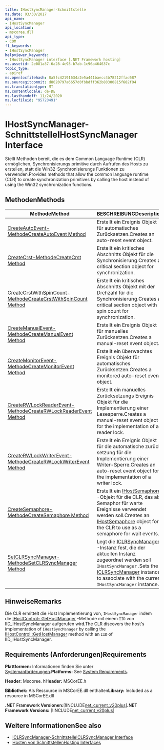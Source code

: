 ```yaml
---
title: IHostSyncManager-Schnittstelle
ms.date: 03/30/2017
api_name:
- IHostSyncManager
api_location:
- mscoree.dll
api_type:
- COM
f1_keywords:
- IHostSyncManager
helpviewer_keywords:
- IHostSyncManager interface [.NET Framework hosting]
ms.assetid: 2e081a37-6a28-4c93-b7ab-1c96a464637c
topic_type:
- apiref
ms.openlocfilehash: 8a5fc42191634a2e5a441baecc4b78212ffad687
ms.sourcegitcommit: d8020797a6657d0fbbdff362b80300815f682f94
ms.translationtype: MT
ms.contentlocale: de-DE
ms.lasthandoff: 11/24/2020
ms.locfileid: "95720491"
---
```

# <a name="ihostsyncmanager-interface"></a><span data-ttu-id="075ef-102">IHostSyncManager-Schnittstelle</span><span class="sxs-lookup"><span data-stu-id="075ef-102">IHostSyncManager Interface</span></span>

<span data-ttu-id="075ef-103">Stellt Methoden bereit, die es dem Common Language Runtime (CLR) ermöglichen, Synchronisierungs primitive durch Aufrufen des Hosts zu erstellen, statt die Win32-Synchronisierungs Funktionen zu verwenden.</span><span class="sxs-lookup"><span data-stu-id="075ef-103">Provides methods that allow the common language runtime (CLR) to create synchronization primitives by calling the host instead of using the Win32 synchronization functions.</span></span>  
  
## <a name="methods"></a><span data-ttu-id="075ef-104">Methoden</span><span class="sxs-lookup"><span data-stu-id="075ef-104">Methods</span></span>  
  
|<span data-ttu-id="075ef-105">Methode</span><span class="sxs-lookup"><span data-stu-id="075ef-105">Method</span></span>|<span data-ttu-id="075ef-106">BESCHREIBUNG</span><span class="sxs-lookup"><span data-stu-id="075ef-106">Description</span></span>|  
|------------|-----------------|  
|[<span data-ttu-id="075ef-107">CreateAutoEvent-Methode</span><span class="sxs-lookup"><span data-stu-id="075ef-107">CreateAutoEvent Method</span></span>](ihostsyncmanager-createautoevent-method.md)|<span data-ttu-id="075ef-108">Erstellt ein Ereignis Objekt für automatisches Zurücksetzen.</span><span class="sxs-lookup"><span data-stu-id="075ef-108">Creates an auto-reset event object.</span></span>|  
|[<span data-ttu-id="075ef-109">CreateCrst-Methode</span><span class="sxs-lookup"><span data-stu-id="075ef-109">CreateCrst Method</span></span>](ihostsyncmanager-createcrst-method.md)|<span data-ttu-id="075ef-110">Erstellt ein kritisches Abschnitts Objekt für die Synchronisierung.</span><span class="sxs-lookup"><span data-stu-id="075ef-110">Creates a critical section object for synchronization.</span></span>|  
|[<span data-ttu-id="075ef-111">CreateCrstWithSpinCount-Methode</span><span class="sxs-lookup"><span data-stu-id="075ef-111">CreateCrstWithSpinCount Method</span></span>](ihostsyncmanager-createcrstwithspincount-method.md)|<span data-ttu-id="075ef-112">Erstellt ein kritisches Abschnitts Objekt mit der Drehzahl für die Synchronisierung.</span><span class="sxs-lookup"><span data-stu-id="075ef-112">Creates a critical section object with spin count for synchronization.</span></span>|  
|[<span data-ttu-id="075ef-113">CreateManualEvent-Methode</span><span class="sxs-lookup"><span data-stu-id="075ef-113">CreateManualEvent Method</span></span>](ihostsyncmanager-createmanualevent-method.md)|<span data-ttu-id="075ef-114">Erstellt ein Ereignis Objekt für manuelles Zurücksetzen.</span><span class="sxs-lookup"><span data-stu-id="075ef-114">Creates a manual-reset event object.</span></span>|  
|[<span data-ttu-id="075ef-115">CreateMonitorEvent-Methode</span><span class="sxs-lookup"><span data-stu-id="075ef-115">CreateMonitorEvent Method</span></span>](ihostsyncmanager-createmonitorevent-method.md)|<span data-ttu-id="075ef-116">Erstellt ein überwachtes Ereignis Objekt für automatisches Zurücksetzen.</span><span class="sxs-lookup"><span data-stu-id="075ef-116">Creates a monitored auto-reset event object.</span></span>|  
|[<span data-ttu-id="075ef-117">CreateRWLockReaderEvent-Methode</span><span class="sxs-lookup"><span data-stu-id="075ef-117">CreateRWLockReaderEvent Method</span></span>](ihostsyncmanager-createrwlockreaderevent-method.md)|<span data-ttu-id="075ef-118">Erstellt ein manuelles Zurücksetzungs Ereignis Objekt für die Implementierung einer Lesesperre.</span><span class="sxs-lookup"><span data-stu-id="075ef-118">Creates a manual-reset event object for the implementation of a reader lock.</span></span>|  
|[<span data-ttu-id="075ef-119">CreateRWLockWriterEvent-Methode</span><span class="sxs-lookup"><span data-stu-id="075ef-119">CreateRWLockWriterEvent Method</span></span>](ihostsyncmanager-createrwlockwriterevent-method.md)|<span data-ttu-id="075ef-120">Erstellt ein Ereignis Objekt für die automatische zurück setzung für die Implementierung einer Writer-Sperre.</span><span class="sxs-lookup"><span data-stu-id="075ef-120">Creates an auto-reset event object for the implementation of a writer lock.</span></span>|  
|[<span data-ttu-id="075ef-121">CreateSemaphore-Methode</span><span class="sxs-lookup"><span data-stu-id="075ef-121">CreateSemaphore Method</span></span>](ihostsyncmanager-createsemaphore-method.md)|<span data-ttu-id="075ef-122">Erstellt ein [IHostSemaphore](ihostsemaphore-interface.md) -Objekt für die CLR, das als Semaphor für warte Ereignisse verwendet werden soll.</span><span class="sxs-lookup"><span data-stu-id="075ef-122">Creates an [IHostSemaphore](ihostsemaphore-interface.md) object for the CLR to use as a semaphore for wait events.</span></span>|  
|[<span data-ttu-id="075ef-123">SetCLRSyncManager-Methode</span><span class="sxs-lookup"><span data-stu-id="075ef-123">SetCLRSyncManager Method</span></span>](ihostsyncmanager-setclrsyncmanager-method.md)|<span data-ttu-id="075ef-124">Legt die [ICLRSyncManager](iclrsyncmanager-interface.md) -Instanz fest, die der aktuellen Instanz zugeordnet werden soll `IHostSyncManager` .</span><span class="sxs-lookup"><span data-stu-id="075ef-124">Sets the [ICLRSyncManager](iclrsyncmanager-interface.md) instance to associate with the current `IHostSyncManager` instance.</span></span>|  
  
## <a name="remarks"></a><span data-ttu-id="075ef-125">Hinweise</span><span class="sxs-lookup"><span data-stu-id="075ef-125">Remarks</span></span>  

 <span data-ttu-id="075ef-126">Die CLR ermittelt die Host Implementierung von, `IHostSyncManager` indem die [IHostControl:: GetHostManager](ihostcontrol-gethostmanager-method.md) -Methode mit einem `IID` von IID_IHostSyncManager aufgerufen wird.</span><span class="sxs-lookup"><span data-stu-id="075ef-126">The CLR discovers the host's implementation of `IHostSyncManager` by calling the [IHostControl::GetHostManager](ihostcontrol-gethostmanager-method.md) method with an `IID` of IID_IHostSyncManager.</span></span>  
  
## <a name="requirements"></a><span data-ttu-id="075ef-127">Requirements (Anforderungen)</span><span class="sxs-lookup"><span data-stu-id="075ef-127">Requirements</span></span>  

 <span data-ttu-id="075ef-128">**Plattformen:** Informationen finden Sie unter [Systemanforderungen](../../get-started/system-requirements.md).</span><span class="sxs-lookup"><span data-stu-id="075ef-128">**Platforms:** See [System Requirements](../../get-started/system-requirements.md).</span></span>  
  
 <span data-ttu-id="075ef-129">**Header:** Mscoree. h</span><span class="sxs-lookup"><span data-stu-id="075ef-129">**Header:** MSCorEE.h</span></span>  
  
 <span data-ttu-id="075ef-130">**Bibliothek:** Als Ressource in MSCorEE.dll enthalten</span><span class="sxs-lookup"><span data-stu-id="075ef-130">**Library:** Included as a resource in MSCorEE.dll</span></span>  
  
 <span data-ttu-id="075ef-131">**.NET Framework Versionen:**[!INCLUDE[net_current_v20plus](../../../../includes/net-current-v20plus-md.md)]</span><span class="sxs-lookup"><span data-stu-id="075ef-131">**.NET Framework Versions:** [!INCLUDE[net_current_v20plus](../../../../includes/net-current-v20plus-md.md)]</span></span>  
  
## <a name="see-also"></a><span data-ttu-id="075ef-132">Weitere Informationen</span><span class="sxs-lookup"><span data-stu-id="075ef-132">See also</span></span>

- [<span data-ttu-id="075ef-133">ICLRSyncManager-Schnittstelle</span><span class="sxs-lookup"><span data-stu-id="075ef-133">ICLRSyncManager Interface</span></span>](iclrsyncmanager-interface.md)
- [<span data-ttu-id="075ef-134">Hosten von Schnittstellen</span><span class="sxs-lookup"><span data-stu-id="075ef-134">Hosting Interfaces</span></span>](hosting-interfaces.md)
